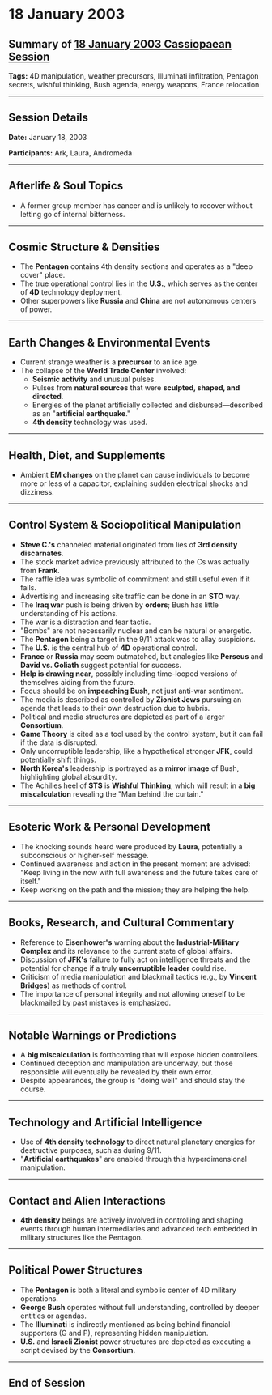 # 18 January 2003

## Summary of [18 January 2003 Cassiopaean Session](https://cassiopaea.org/forum/threads/session-18-january-2003.21616/)

**Tags:** 4D manipulation, weather precursors, Illuminati infiltration, Pentagon secrets, wishful thinking, Bush agenda, energy weapons, France relocation

---

## Session Details

**Date:** January 18, 2003

**Participants:** Ark, Laura, Andromeda

---

## Afterlife & Soul Topics

- A former group member has cancer and is unlikely to recover without letting go of internal bitterness.

---

## Cosmic Structure & Densities

- The **Pentagon** contains 4th density sections and operates as a "deep cover" place.
- The true operational control lies in the **U.S.**, which serves as the center of **4D** technology deployment.
- Other superpowers like **Russia** and **China** are not autonomous centers of power.

---

## Earth Changes & Environmental Events

- Current strange weather is a **precursor** to an ice age.
- The collapse of the **World Trade Center** involved:
    - **Seismic activity** and unusual pulses.
    - Pulses from **natural sources** that were **sculpted, shaped, and directed**.
    - Energies of the planet artificially collected and disbursed—described as an "**artificial earthquake**."
    - **4th density** technology was used.

---

## Health, Diet, and Supplements

- Ambient **EM changes** on the planet can cause individuals to become more or less of a capacitor, explaining sudden electrical shocks and dizziness.

---

## Control System & Sociopolitical Manipulation

- **Steve C.'s** channeled material originated from lies of **3rd density discarnates**.
- The stock market advice previously attributed to the Cs was actually from **Frank**.
- The raffle idea was symbolic of commitment and still useful even if it fails.
- Advertising and increasing site traffic can be done in an **STO** way.
- The **Iraq war** push is being driven by **orders**; Bush has little understanding of his actions.
- The war is a distraction and fear tactic.
- "Bombs" are not necessarily nuclear and can be natural or energetic.
- The **Pentagon** being a target in the 9/11 attack was to allay suspicions.
- The **U.S.** is the central hub of **4D** operational control.
- **France** or **Russia** may seem outmatched, but analogies like **Perseus** and **David vs. Goliath** suggest potential for success.
- **Help is drawing near**, possibly including time-looped versions of themselves aiding from the future.
- Focus should be on **impeaching Bush**, not just anti-war sentiment.
- The media is described as controlled by **Zionist Jews** pursuing an agenda that leads to their own destruction due to hubris.
- Political and media structures are depicted as part of a larger **Consortium**.
- **Game Theory** is cited as a tool used by the control system, but it can fail if the data is disrupted.
- Only uncorruptible leadership, like a hypothetical stronger **JFK**, could potentially shift things.
- **North Korea's** leadership is portrayed as a **mirror image** of Bush, highlighting global absurdity.
- The Achilles heel of **STS** is **Wishful Thinking**, which will result in a **big miscalculation** revealing the "Man behind the curtain."

---

## Esoteric Work & Personal Development

- The knocking sounds heard were produced by **Laura**, potentially a subconscious or higher-self message.
- Continued awareness and action in the present moment are advised: "Keep living in the now with full awareness and the future takes care of itself."
- Keep working on the path and the mission; they are helping the help.

---

## Books, Research, and Cultural Commentary

- Reference to **Eisenhower's** warning about the **Industrial-Military Complex** and its relevance to the current state of global affairs.
- Discussion of **JFK's** failure to fully act on intelligence threats and the potential for change if a truly **uncorruptible leader** could rise.
- Criticism of media manipulation and blackmail tactics (e.g., by **Vincent Bridges**) as methods of control.
- The importance of personal integrity and not allowing oneself to be blackmailed by past mistakes is emphasized.

---

## Notable Warnings or Predictions

- A **big miscalculation** is forthcoming that will expose hidden controllers.
- Continued deception and manipulation are underway, but those responsible will eventually be revealed by their own error.
- Despite appearances, the group is "doing well" and should stay the course.

---

## Technology and Artificial Intelligence

- Use of **4th density technology** to direct natural planetary energies for destructive purposes, such as during 9/11.
- "**Artificial earthquakes**" are enabled through this hyperdimensional manipulation.

---

## Contact and Alien Interactions

- **4th density** beings are actively involved in controlling and shaping events through human intermediaries and advanced tech embedded in military structures like the Pentagon.

---

## Political Power Structures

- The **Pentagon** is both a literal and symbolic center of 4D military operations.
- **George Bush** operates without full understanding, controlled by deeper entities or agendas.
- The **Illuminati** is indirectly mentioned as being behind financial supporters (G and P), representing hidden manipulation.
- **U.S.** and **Israeli Zionist** power structures are depicted as executing a script devised by the **Consortium**.

---

## End of Session